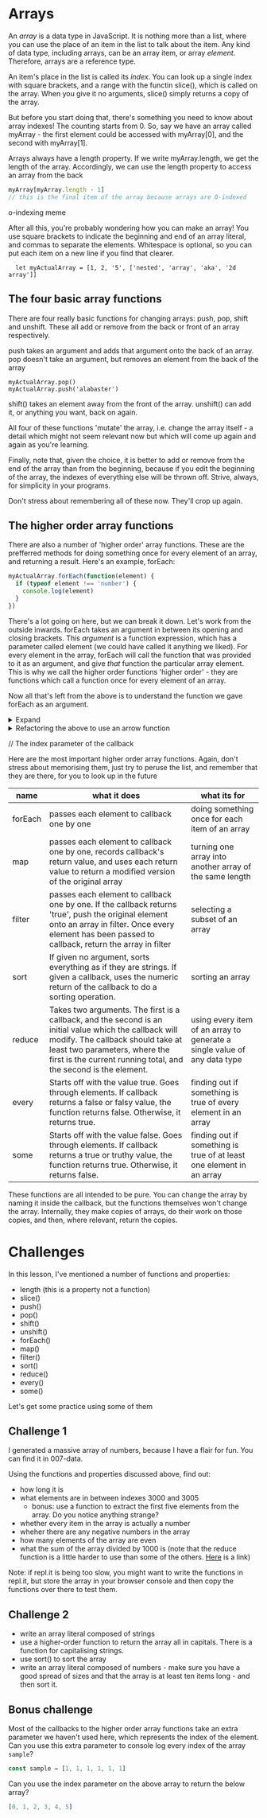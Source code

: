 # Arrays
An _array_ is a data type in JavaScript. It is nothing more than a list, where you can use the place of an item in the list to talk about the item. Any kind of data type, including arrays, can be an array item, or array _element_. Therefore, arrays are a reference type.

An item's place in the list is called its _index_. You can look up a single index with square brackets, and a range with the functin slice(), which is called on the array. When you give it no arguments, slice() simply returns a copy of the array.

But before you start doing that, there's something you need to know about array indexes! The counting starts from 0. So, say we have an array called myArray - the first element could be accessed with myArray[0], and the second with myArray[1].

Arrays always have a length property. If we write myArray.length, we get the length of the array. Accordingly, we can use the length property to access an array from the back

```javascript
myArray[myArray.length - 1]
// this is the final item of the array because arrays are 0-indexed
```

o-indexing meme

After all this, you're probably wondering how you can make an array! You use square brackets to indicate the beginning and end of an array literal, and commas to separate the elements. Whitespace is optional, so you can put each item on a new line if you find that clearer.

```
  let myActualArray = [1, 2, '5', ['nested', 'array', 'aka', '2d array']]
```

## The four basic array functions
There are four really basic functions for changing arrays: push, pop, shift and unshift. These all add or remove from the back or front of an array respectively.

push takes an argument and adds that argument onto the back of an array. pop doesn't take an argument, but removes an element from the back of the array

```
myActualArray.pop()
myActualArray.push('alabaster')
```

shift() takes an element away from the front of the array. unshift() can add it, or anything you want, back on again.

All four of these functions 'mutate' the array, i.e. change the array itself - a detail which might not seem relevant now but which will come up again and again as you're learning.

Finally, note that, given the choice, it is better to add or remove from the end of the array than from the beginning, because if you edit the beginning of the array, the indexes of everything else will be thrown off. Strive, always, for simplicity in your programs.

Don't stress about remembering all of these now. They'll crop up again.

## The higher order array functions
There are also a number of 'higher order' array functions. These are the prefferred methods for doing something once for every element of an array, and returning a result. Here's an example, forEach:

```javascript
myActualArray.forEach(function(element) {
  if (typeof element !== 'number') {
    console.log(element)
  }
})
```
There's a lot going on here, but we can break it down. Let's work from the outside inwards. forEach takes an argument in between its opening and closing brackets. This _argument_ is a function expression, which has a parameter called element (we could have called it anything we liked). For every element in the array, forEach will call the function that was provided to it as an argument, and give _that_ function the particular array element. This is why we call the higher order functions 'higher order' - they are functions which call a function once for every element of an array.

Now all that's left from the above is to understand the function we gave forEach as an argument.
<details>
<summary>Expand</summary>
 It uses three new things:

- an if-statement
- the typeof keyword
- !==

An if-statement does what you would expect. The syntax is ```if () {}```. You put the criterion inside brackets, and if it evaluates to true, the part inside curly braces evaluates. The part inside curly brackets is called a __block__.

The typeof keyword also does what you'd expect: it tests for data types, and returns a string. However, there are a few gotchas that you'll encounter as you progress. try

```javascript
typeof myActualArray
typeof push
```

Not what you'd expect right?

Finally, we have !==. This is the opposite of ===. It means 'does not equal'
</details>

<details><summary>Refactoring the above to use an arrow function</summary>
Note that we could have done the same thing as above with an _arrow function_, and that's normally how you'll see the higher order functions:

```javascript
myActualArray.forEach((element) => {
  if (typeof element !== 'number') {
    console.log(element)
  }
})
```
</details>

// The index parameter of the callback

Here are the most important higher order array functions. Again, don't stress about memorising them, just try to peruse the list, and remember that they are there, for you to look up in the future

|name |what it does | what its for |
|-----|--------------|------|
|forEach|passes each element to callback one by one|doing something once for each item of an array|
|map|passes each element to callback one by one, records callback's return value, and uses each return value to return a modified version of the original array|turning one array into another array of the same length|
|filter|passes each element to callback one by one. If the callback returns 'true', push the original element onto an array in filter. Once every element has been passed to callback, return the array in filter|selecting a subset of an array|
|sort|If given no argument, sorts everything as if they are strings. If given a callback, uses the numeric return of the callback to do a sorting operation.|sorting an array|
|reduce|Takes two arguments. The first is a callback, and the second is an initial value which the callback will modify. The callback should take at least two parameters, where the first is the current running total, and the second is the element.|using every item of an array to generate a single value of any data type|
|every|Starts off with the value true. Goes through elements. If callback returns a false or falsy value, the function returns false. Otherwise, it returns true.|finding out if something is true of every element in an array|
|some|Starts off with the value false. Goes through elements. If callback returns a true or truthy value, the function returns true. Otherwise, it returns false. |finding out if something is true of at least one element in an array|

These functions are all intended to be pure. You can change the array by naming it inside the callback, but the functions themselves won't change the array. Internally, they make copies of arrays, do their work on those copies, and then, where relevant, return the copies.

# Challenges
In this lesson, I've mentioned a number of functions and properties:

- length (this is a property not a function)
- slice()
- push()
- pop()
- shift()
- unshift()
- forEach()
- map()
- filter()
- sort()
- reduce()
- every()
- some()

Let's get some practice using some of them

## Challenge 1

I generated a massive array of numbers, because I have a flair for fun. You can find it in 007-data.

Using the functions and properties discussed above, find out:
- how long it is
- what elements are in between indexes 3000 and 3005
  - bonus: use a function to extract the first five elements from the array. Do you notice anything strange?
- whether every item in the array is actually a number
- wheher there are any negative numbers in the array
- how many elements of the array are even
- what the sum of the array divided by 1000 is (note that the reduce function is a little harder to use than some of the others. [Here](https://www.w3schools.com/jsref/jsref_reduce.asp) is a link)

Note: if repl.it is being too slow, you might want to write the functions in repl.it, but store the array in your browser console and then copy the functions over there to test them.

## Challenge 2

- write an array literal composed of strings
- use a higher-order function to return the array all in capitals. There is a function for capitalising strings.
- use sort() to sort the array
- write an array literal composed of numbers - make sure you have a good spread of sizes and that the array is at least ten items long - and then sort it.

## Bonus challenge

Most of the callbacks to the higher order array functions take an extra parameter we haven't used here, which represents the index of the element. Can you use this extra parameter to console log every index of the array ```sample```?

```javascript
const sample = [1, 1, 1, 1, 1, 1]
```

Can you use the index parameter on the above array to return the below array?

```javascript
[0, 1, 2, 3, 4, 5]
```